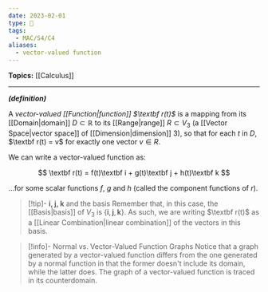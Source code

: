 ```yaml
---
date: 2023-02-01
type: 🧠
tags:
  - MAC/S4/C4
aliases:
  - vector-valued function
---
```


**Topics:** [[Calculus]]

---

_**(definition)**_

A _vector-valued [[Function|function]] $\textbf r(t)$_ is a mapping from its [[Domain|domain]] $D \subset \mathbb{R}$ to its [[Range|range]] $R \subset V_3$ (a [[Vector Space|vector space]] of [[Dimension|dimension]] 3), so that for each $t$ in $D$, $\textbf r(t) = v$ for exactly one vector $v \in R$.

We can write a vector-valued function as:

$$
\textbf r(t) = f(t)\textbf i + g(t)\textbf j + h(t)\textbf k
$$

…for some scalar functions $f$, $g$ and $h$ (called the component functions of $r$).

> [!tip]- $\textbf{i, j, k}$ and the basis
> Remember that, in this case, the [[Basis|basis]] of $V_3$ is $\{ \mathbf{i}, \mathbf{j}, \mathbf{k} \}$. As such, we are writing $\textbf r(t)$ as a [[Linear Combination|linear combination]] of the vectors in this basis.

> [!info]- Normal vs. Vector-Valued Function Graphs
> Notice that a graph generated by a vector-valued function differs from the one generated by a normal function in that the former doesn't include its domain, while the latter does. The graph of a vector-valued function is traced in its counterdomain.
